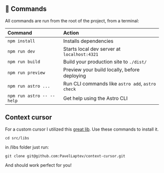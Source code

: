 


## 🧞 Commands

All commands are run from the root of the project, from a terminal:

| Command                   | Action                                           |
| :------------------------ | :----------------------------------------------- |
| `npm install`             | Installs dependencies                            |
| `npm run dev`             | Starts local dev server at `localhost:4321`      |
| `npm run build`           | Build your production site to `./dist/`          |
| `npm run preview`         | Preview your build locally, before deploying     |
| `npm run astro ...`       | Run CLI commands like `astro add`, `astro check` |
| `npm run astro -- --help` | Get help using the Astro CLI                     |

## Context cursor
For a custom cursor I utilized this <a href='https://github.com/PavelLaptev/context-cursor'>great lib</a>.
Use these commands to install it.

`cd src/libs` 

in /libs folder just run:

`git clone git@github.com:PavelLaptev/context-cursor.git` 

And should work perfect for you!
